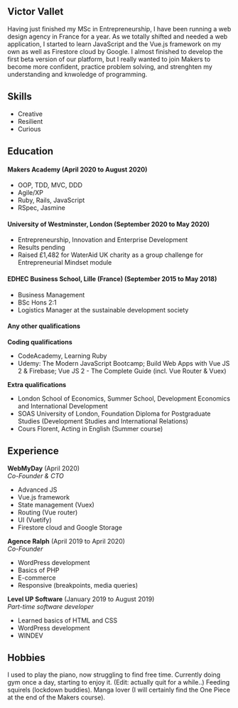 ## Victor Vallet

Having just finished my MSc in Entrepreneurship, I have been running a web design agency in France for a year. As we totally shifted and needed a web application, I started to learn JavaScript and the Vue.js framework on my own as well as Firestore cloud by Google. I almost finished to develop the first beta version of our platform, but I really wanted to join Makers to become more confident, practice problem solving, and strenghten my understanding and knwoledge of programming. 

## Skills

- Creative
- Resilient
- Curious

## Education

#### Makers Academy (April 2020 to August 2020)

- OOP, TDD, MVC, DDD
- Agile/XP
- Ruby, Rails, JavaScript
- RSpec, Jasmine

#### University of Westminster, London (September 2020 to May 2020)

- Entrepreneurship, Innovation and Enterprise Development
- Results pending
- Raised £1,482 for WaterAid UK charity as a group challenge for Entrepreneurial Mindset module

#### EDHEC Business School, Lille (France) (September 2015 to May 2018)

- Business Management
- BSc Hons 2:1
- Logistics Manager at the sustainable development society

#### Any other qualifications

**Coding qualifications**
- CodeAcademy, Learning Ruby
- Udemy: The Modern JavaScript Bootcamp; Build Web Apps with Vue JS 2 & Firebase; Vue JS 2 - The Complete Guide (incl. Vue Router & Vuex)

**Extra qualifications**

- London School of Economics, Summer School, Development Economics and International Development
- SOAS University of London, Foundation Diploma for Postgraduate Studies (Development Studies and International Relations)
- Cours Florent, Acting in English (Summer course)

## Experience

**WebMyDay** (April 2020)    
*Co-Founder & CTO*  
- Advanced JS
- Vue.js framework
- State management (Vuex)
- Routing (Vue router)
- UI (Vuetify)
- Firestore cloud and Google Storage

**Agence Ralph** (April 2019 to April 2020)    
*Co-Founder*  
- WordPress development
- Basics of PHP
- E-commerce
- Responsive (breakpoints, media queries)

**Level UP Software** (January 2019 to August 2019)   
*Part-time software developer*  
- Learned basics of HTML and CSS
- WordPress development
- WINDEV

## Hobbies

I used to play the piano, now struggling to find free time.
Currently doing gym once a day, starting to enjoy it. (Edit: actually quit for a while..)
Feeding squirels (lockdown buddies).
Manga lover (I will certainly find the One Piece at the end of the Makers course).
